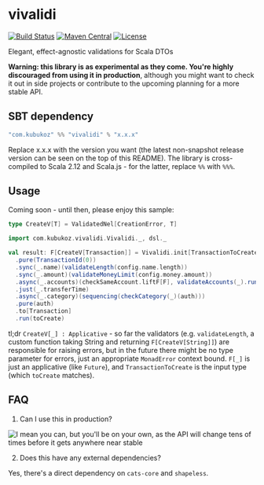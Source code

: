 # vivalidi

[![Build Status](https://travis-ci.org/kubukoz/vivalidi.svg?branch=master)](https://travis-ci.org/kubukoz/vivalidi)
[![Maven Central](https://img.shields.io/maven-central/v/com.kubukoz/vivalidi_2.12.svg)](http://search.maven.org/#search%7Cga%7C1%7Cvivalidi)
[![License](http://img.shields.io/:license-Apache%202-green.svg)](http://www.apache.org/licenses/LICENSE-2.0.txt)

Elegant, effect-agnostic validations for Scala DTOs

**Warning: this library is as experimental as they come. You're highly discouraged from using it in production**, although you might want to check it out in side projects or contribute to the upcoming planning for a more stable API.

## SBT dependency

```scala
"com.kubukoz" %% "vivalidi" % "x.x.x"
```

Replace x.x.x with the version you want (the latest non-snapshot release version can be seen on the top of this README).
The library is cross-compiled to Scala 2.12 and Scala.js - for the latter, replace `%%` with `%%%`.

## Usage
Coming soon - until then, please enjoy this sample:

```scala
type CreateV[T] = ValidatedNel[CreationError, T]

import com.kubukoz.vivalidi.Vivalidi._, dsl._

val result: F[CreateV[Transaction]] = Vivalidi.init[TransactionToCreate, CreateV, F]
  .pure(TransactionId(0))
  .sync(_.name)(validateLength(config.name.length))
  .sync(_.amount)(validateMoneyLimit(config.money.amount))
  .async(_.accounts)(checkSameAccount.liftF[F], validateAccounts(_).run(auth))
  .just(_.transferTime)
  .async(_.category)(sequencing(checkCategory(_)(auth)))
  .pure(auth)
  .to[Transaction]
  .run(toCreate)
```

tl;dr `CreateV[_] : Applicative` - so far the validators (e.g. `validateLength`, a custom function taking String and returning
`F[CreateV[String]]`) are responsible for raising errors, but in the future there might be no type parameter for errors, just
an appropriate `MonadError` context bound. `F[_]` is just an applicative (like `Future`), and `TransactionToCreate` is
the input type (which `toCreate` matches).

## FAQ

1. Can I use this in production?

![I mean you can, but you'll be on your own, as the API will change tens of times before it gets anywhere near stable](https://media.tenor.co/images/a8b0a72b4d23609c7f30b3ff2c3e9095/tenor.gif)

2. Does this have any external dependencies?

Yes, there's a direct dependency on `cats-core` and `shapeless`.
